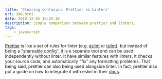 ```yaml
---
title: 'Clearing confusion: Prettier vs Linters'
url: 340.html
date: 2018-12-05 16:25:19
description: Simple comparison between prettier and linters.
tags:
    - javascript
---
```


[Prettier](https://prettier.io) is like a set of rules for linter (e.g. [eslint](https://github.com/eslint/eslint) or [tslint](https://github.com/palantir/tslint)), but instead of being a ["shareable config"](https://eslint.org/docs/developer-guide/shareable-configs), it is a separate tool and can be used independently without linter. It have similar features with linters, it checks your source code, and automatically "fix" any formatting problems. That being said, prettier can also being used alongside linter. In fact, prettier also put a guide on how to integrate it with eslint in their [docs](https://prettier.io/docs/en/eslint.html).

